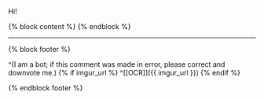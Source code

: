 Hi!

{% block content %}
{% endblock %}

---

{% block footer %}

^(I am a bot; if this comment was made in error, please correct and downvote me.) {% if imgur_url %} ^[[OCR]]({{ imgur_url }}) {% endif %}

{% endblock footer %}

